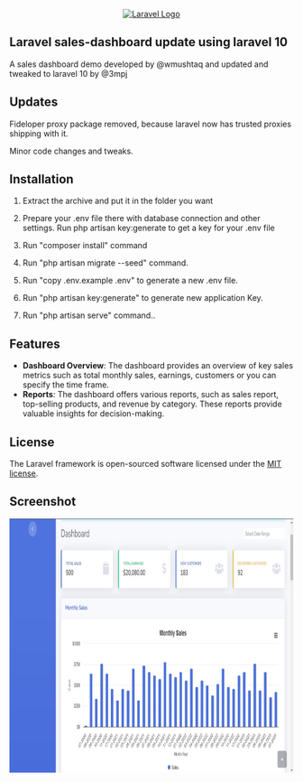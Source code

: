<p align="center"><a href="https://laravel.com" target="_blank"><img src="https://raw.githubusercontent.com/laravel/art/master/logo-lockup/5%20SVG/2%20CMYK/1%20Full%20Color/laravel-logolockup-cmyk-red.svg" width="400" alt="Laravel Logo"></a></p>

## Laravel sales-dashboard update using laravel 10
A sales dashboard demo developed by @wmushtaq and updated and tweaked to laravel 10 by @3mpj

## Updates
Fideloper proxy package removed, because laravel now has trusted proxies shipping with it.

Minor code changes and tweaks.



## Installation

1. Extract the archive and put it in the folder you want

2. Prepare your .env file there with database connection and other settings. Run php artisan key:generate to get a key for your .env file

3. Run "composer install" command

4. Run "php artisan migrate --seed" command.

5. Run "copy .env.example .env" to generate a new .env file.

6. Run "php artisan key:generate" to generate new application Key.

7. Run "php artisan serve" command..

## Features

- **Dashboard Overview**: The dashboard provides an overview of key sales metrics such as total monthly sales, earnings, customers or you can specify the time frame.
- **Reports**: The dashboard offers various reports, such as sales report, top-selling products, and revenue by category. These reports provide valuable insights for decision-making.

## License

The Laravel framework is open-sourced software licensed under the [MIT license](https://opensource.org/licenses/MIT).

## Screenshot
<img src="./public/img/Screenshot.jpg" 
     width="800" 
     height="450"/>
